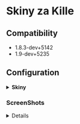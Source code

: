 # Skiny za Kille

## Compatibility
- 1.8.3-dev+5142
- 1.9-dev+5235

## Configuration

<details>
  <summary><b>Skiny</b></summary>

```
new const kosy[][][] =
{
//      {"cena - kille", "nazwa kosy (najlepiej aby nie byla za dluga)", "sciezka do kosy"}
//      Jezeli wpisze sie cene 1 to skin bedzie dla VIP
	{"0", "Podstawowa Kosa", "models/v_knife.mdl"},												
        {"150", "Kosa 1", "models/AmxxProPL/noz/v_knife_1.mdl"},
	{"200", "Kosa 2", "models/AmxxProPL/noz/v_knife_2.mdl"},
	{"1", "Kosa 3", "models/AmxxProPL/noz/v_knife_3.mdl"}
}
new const awpki[][][] =
{
//      {"cena - kille", "nazwa awp (najlepiej aby nie byla za dluga)", "sciezka do awp"}
//      Jezeli wpisze sie cene 1 to skin bedzie dla VIP
	{"0", "Podstawowa AWP", "models/v_awp.mdl"},												
        {"150", "AWP 1", "models/AmxxProPL/awp/v_awp_1.mdl"},
	{"200", "AWP 2", "models/AmxxProPL/awp/v_awp_2.mdl"},
	{"1", "AWP 3", "models/AmxxProPL/awp/v_awp_3.mdl"}
}

```
</details>

### ScreenShots

<details>
- Główne menu skinów:
	
<img src="https://github.com/N1K1Cz/Skiny-za-Kille/blob/main/png/skiny_menu.png"></img>

- Przykładowe menu ze skinami awp:
- 
<img src="https://github.com/N1K1Cz/Skiny-za-Kille/blob/main/png/skiny_awp.png"></img>

- Przykładowe menu ze skinami kosy:
- 
<img src="https://github.com/N1K1Cz/Skiny-za-Kille/blob/main/png/skiny_kosa.png"></img>

- Wiadomość gdy skin się ustawił:
- 
<img width="427" height="42" src="https://github.com/N1K1Cz/Skiny-za-Kille/blob/main/png/ustawienie_skina.png"></img>

- Wiadomość gdy nie posiadamy odpowiedniej ilości killi:
- 
<img width="427" height="42" src="https://github.com/N1K1Cz/Skiny-za-Kille/blob/main/png/blad_ustawienia.png"></img>

</details>
